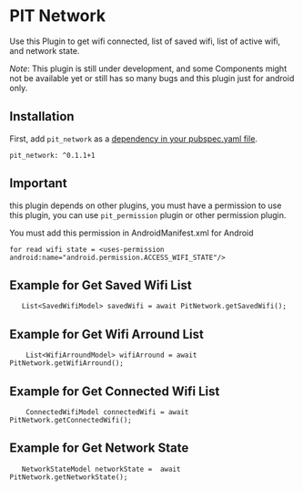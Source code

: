 # PIT Network

Use this Plugin to get wifi connected, list of saved wifi, list of active wifi, and network state.

*Note*: This plugin is still under development, and some Components might not be available yet or still has so many bugs and this plugin just for android only.

## Installation

First, add `pit_network` as a [dependency in your pubspec.yaml file](https://flutter.io/platform-plugins/).

```
pit_network: ^0.1.1+1
```

## Important

this plugin depends on other plugins, you must have a permission to use this plugin, you can use `pit_permission` plugin or other permission plugin.

You must add this permission in AndroidManifest.xml for Android

```
for read wifi state = <uses-permission android:name="android.permission.ACCESS_WIFI_STATE"/>
```

## Example for Get Saved Wifi List
```
   List<SavedWifiModel> savedWifi = await PitNetwork.getSavedWifi();
```
## Example for Get Wifi Arround List
```
    List<WifiArroundModel> wifiArround = await PitNetwork.getWifiArround();
```
## Example for Get Connected Wifi List
```
    ConnectedWifiModel connectedWifi = await PitNetwork.getConnectedWifi();
```
## Example for Get Network State
```
   NetworkStateModel networkState =  await PitNetwork.getNetworkState();
```
